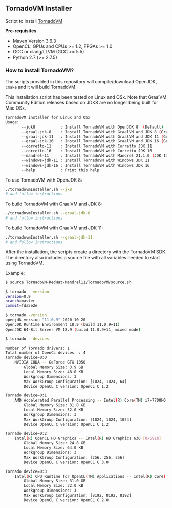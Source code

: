 ## TornadoVM Installer

Script to install [TornadoVM](https://github.com/beehive-lab/TornadoVM/)

**Pre-requisites**

* Maven Version 3.6.3
* OpenCL: GPUs and CPUs >= 1.2, FPGAs >= 1.0
* GCC or clang/LLVM (GCC >= 5.5)
* Python 2.7 (>= 2.7.5)

### How to install TornadoVM? 

The scripts provided in this repository will compile/download OpenJDK, `cmake` and it will build TornadoVM.

This installation script has been tested on Linux and OSx.
Note that GraalVM Community Edition releases based on JDK8 are no longer being built for Mac OSx.

```bash
TornadoVM installer for Linux and OSx
Usage:
       --jdk8           : Install TornadoVM with OpenJDK 8  (Default)
       --graal-jdk-8    : Install TornadoVM with GraalVM and JDK 8 (GraalVM 21.1.0)
       --graal-jdk-11   : Install TornadoVM with GraalVM and JDK 11 (GraalVM 21.1.0)
       --graal-jdk-16   : Install TornadoVM with GraalVM and JDK 16 (GraalVM 21.1.0)
       --corretto-11    : Install TornadoVM with Corretto JDK 11
       --corretto-16    : Install TornadoVM with Corretto JDK 16
       --mandrel-11     : Install TornadoVM with Mandrel 21.1.0 (JDK 11)
       --windows-jdk-11 : Install TornadoVM with Windows JDK 11
       --windows-jdk-16 : Install TornadoVM with Windows JDK 16
       --help           : Print this help

```

To use TornadoVM with OpenJDK 8:

```bash
./tornadovmInstaller.sh --jk8
# and follow instructions
```

To build TornadoVM with GraalVM and JDK 8:


```bash
./tornadovmInstaller.sh --graal-jdk-8
# and follow instructions
```


To build TornadoVM with GraalVM and JDK 11:


```bash
./tornadovmInstaller.sh --graal-jdk-11
# and follow instructions
```

After the installation, the scripts create a directory with the TornadoVM SDK. The directory also includes a source file with all variables needed to start using TornadoVM. 


Example:
```bash
$ source TornadoVM-RedHat-Mandrel11/TornadoVM/source.sh

$ tornado --version
version=0.9
branch=master
commit=fda5e2e

$ tornado -version
openjdk version "11.0.9" 2020-10-20
OpenJDK Runtime Environment 18.9 (build 11.0.9+11)
OpenJDK 64-Bit Server VM 18.9 (build 11.0.9+11, mixed mode)

$ tornado --devices

Number of Tornado drivers: 1
Total number of OpenCL devices  : 4
Tornado device=0:0
	NVIDIA CUDA -- GeForce GTX 1050
		Global Memory Size: 3.9 GB
		Local Memory Size: 48.0 KB
		Workgroup Dimensions: 3
		Max WorkGroup Configuration: [1024, 1024, 64]
		Device OpenCL C version: OpenCL C 1.2

Tornado device=0:1
	AMD Accelerated Parallel Processing -- Intel(R) Core(TM) i7-7700HQ CPU @ 2.80GHz
		Global Memory Size: 31.0 GB
		Local Memory Size: 32.0 KB
		Workgroup Dimensions: 3
		Max WorkGroup Configuration: [1024, 1024, 1024]
		Device OpenCL C version: OpenCL C 1.2

Tornado device=0:2
	Intel(R) OpenCL HD Graphics -- Intel(R) HD Graphics 630 [0x591b]
		Global Memory Size: 24.8 GB
		Local Memory Size: 64.0 KB
		Workgroup Dimensions: 3
		Max WorkGroup Configuration: [256, 256, 256]
		Device OpenCL C version: OpenCL C 3.0

Tornado device=0:3
	Intel(R) CPU Runtime for OpenCL(TM) Applications -- Intel(R) Core(TM) i7-7700HQ CPU @ 2.80GHz
		Global Memory Size: 31.0 GB
		Local Memory Size: 32.0 KB
		Workgroup Dimensions: 3
		Max WorkGroup Configuration: [8192, 8192, 8192]
		Device OpenCL C version: OpenCL C 2.0
```
